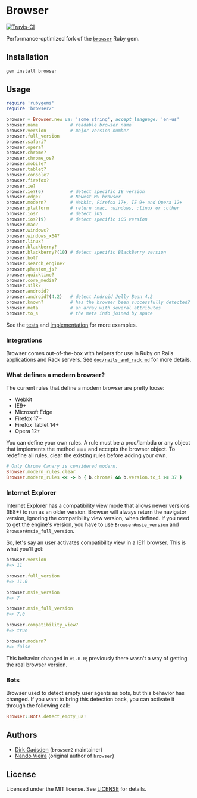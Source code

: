 # Browser

[![Travis-CI](https://travis-ci.org/dirk/browser2.png)](https://travis-ci.org/dirk/browser2)

Performance-optimized fork of the [`browser`](https://github.com/fnando/browser) Ruby gem.

## Installation

```bash
gem install browser
```

## Usage

```ruby
require 'rubygems'
require 'browser2'

browser = Browser.new ua: 'some string', accept_language: 'en-us'
browser.name            # readable browser name
browser.version         # major version number
browser.full_version
browser.safari?
browser.opera?
browser.chrome?
browser.chrome_os?
browser.mobile?
browser.tablet?
browser.console?
browser.firefox?
browser.ie?
browser.ie?(6)          # detect specific IE version
browser.edge?           # Newest MS browser
browser.modern?         # Webkit, Firefox 17+, IE 9+ and Opera 12+
browser.platform        # return :mac, :windows, :linux or :other
browser.ios?            # detect iOS
browser.ios?(9)         # detect specific iOS version
browser.mac?
browser.windows?
browser.windows_x64?
browser.linux?
browser.blackberry?
browser.blackberry?(10) # detect specific BlackBerry version
browser.bot?
browser.search_engine?
browser.phantom_js?
browser.quicktime?
browser.core_media?
browser.silk?
browser.android?
browser.android?(4.2)   # detect Android Jelly Bean 4.2
browser.known?          # has the browser been successfully detected?
browser.meta            # an array with several attributes
browser.to_s            # the meta info joined by space
```

See the [tests](https://github.com/dirk/browser2/blob/master/test/browser_test.rb) and [implementation](https://github.com/dirk/browser2/blob/master/lib/browser.rb) for more examples.

### Integrations

Browser comes out-of-the-box with helpers for use in Ruby on Rails applications and Rack servers. See [`doc/rails_and_rack.md`](doc/rails_and_rack.md) for more details.

### What defines a modern browser?

The current rules that define a modern browser are pretty loose:

* Webkit
* IE9+
* Microsoft Edge
* Firefox 17+
* Firefox Tablet 14+
* Opera 12+

You can define your own rules. A rule must be a proc/lambda or any object that implements the method === and accepts the browser object. To redefine all rules, clear the existing rules before adding your own.

```ruby
# Only Chrome Canary is considered modern.
Browser.modern_rules.clear
Browser.modern_rules << -> b { b.chrome? && b.version.to_i >= 37 }
```

### Internet Explorer

Internet Explorer has a compatibility view mode that allows newer versions (IE8+) to run as an older version. Browser will always return the navigator version, ignoring the compatibility view version, when defined. If you need to get the engine's version, you have to use `Browser#msie_version` and `Browser#msie_full_version`.

So, let's say an user activates compatibility view in a IE11 browser. This is what you'll get:

```ruby
browser.version
#=> 11

browser.full_version
#=> 11.0

browser.msie_version
#=> 7

browser.msie_full_version
#=> 7.0

browser.compatibility_view?
#=> true

browser.modern?
#=> false
```

This behavior changed in `v1.0.0`; previously there wasn't a way of getting the real browser version.

### Bots

Browser used to detect empty user agents as bots, but this behavior has changed. If you want to bring this detection back, you can activate it through the following call:

```ruby
Browser::Bots.detect_empty_ua!
```

## Authors

* [Dirk Gadsden](https://dirk.to) (`browser2` maintainer)
* [Nando Vieira](http://nandovieira.com.br) (original author of `browser`)

## License

Licensed under the MIT license. See [LICENSE](LICENSE) for details.
